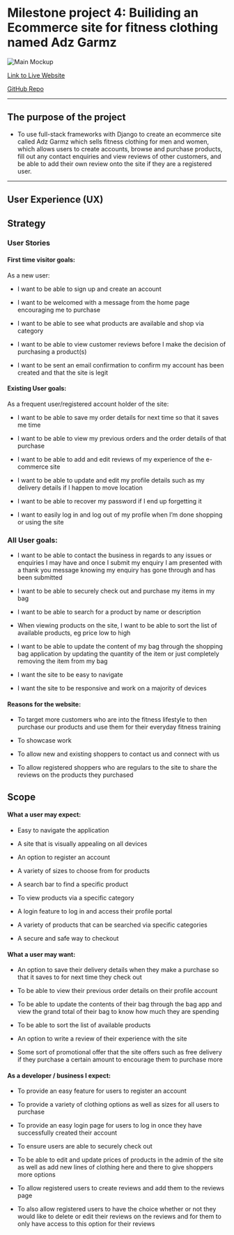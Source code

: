 # Milestone project 4: Builiding an Ecommerce site for fitness clothing named Adz Garmz

![Main Mockup]()

[Link to Live Website](https://adz-garmz.herokuapp.com)

[GitHub Repo](https://github.com/adilkhr/my-ms4-project)

***

## The purpose of the project

* To use full-stack frameworks with Django to create an ecommerce site called Adz Garmz which sells fitness clothing for men and women, which allows users to create accounts, browse and purchase products, fill out any contact enquiries and view reviews of other customers, and be able to add their own review onto the site if they are a registered user.

***

## User Experience (UX)

## Strategy

### User Stories

#### First time visitor goals:

As a new user:

* I want to be able to sign up and create an account

* I want to be welcomed with a message from the home page encouraging me to purchase

* I want to be able to see what products are available and shop via category

* I want to be able to view customer reviews before I make the decision of purchasing a product(s)

* I want to be sent an email confirmation to confirm my account has been created and that the site is legit


#### Existing User goals:

As a frequent user/registered account holder of the site:

* I want to be able to save my order details for next time so that it saves me time

* I want to be able to view my previous orders and the order details of that purchase

* I want to be able to add and edit reviews of my experience of the e-commerce site

* I want to be able to update and edit my profile details such as my delivery details if I happen to move location

* I want to be able to recover my password if I end up forgetting it

* I want to easily log in and log out of my profile when I’m done shopping or using the site


### All User goals:

* I want to be able to contact the business in regards to any issues or enquiries I may have and once I submit my enquiry I am presented with a thank you message knowing my enquiry has gone through and has been submitted

* I want to be able to securely check out and purchase my items in my bag

* I want to be able to search for a product by name or description

* When viewing products on the site, I want to be able to sort the list of available products, eg price low to high

* I want to be able to update the content of my bag through the shopping bag application by updating the quantity of the item or just completely removing the item from my bag

* I want the site to be easy to navigate

* I want the site to be responsive and work on a majority of devices


#### Reasons for the website:

* To target more customers who are into the fitness lifestyle to then purchase our products and use them for their everyday fitness training

* To showcase work

* To allow new and existing shoppers to contact us and connect with us

* To allow registered shoppers who are regulars to the site to share the reviews on the products they purchased

## Scope
#### What a user may expect:

* Easy to navigate the application

* A site that is visually appealing on all devices

* An option to register an account

* A variety of sizes to choose from for products

* A search bar to find a specific product

* To view products via a specific category

* A login feature to log in and access their profile portal

* A variety of products that can be searched via specific categories

* A secure and safe way to checkout


#### What a user may want:

* An option to save their delivery details when they make a purchase so that it saves to for next time they check out

* To be able to view their previous order details on their profile account

* To be able to update the contents of their bag through the bag app and view the grand total of their bag to know how much they are spending

* To be able to sort the list of available products

* An option to write a review of their experience with the site

* Some sort of promotional offer that the site offers such as free delivery if they purchase a certain amount to encourage them to purchase more


#### As a developer / business I expect:

* To provide an easy feature for users to register an account

* To provide a variety of clothing options as well as sizes for all users to purchase

* To provide an easy login page for users to log in once they have successfully created their account

* To ensure users are able to securely check out

* To be able to edit and update prices of products in the admin of the site as well as add new lines of clothing here and there to give shoppers more options

* To allow registered users to create reviews and add them to the reviews page

* To also allow registered users to have the choice whether or not they would like to delete or edit their reviews on the reviews and for them to only have access to this option for their reviews


